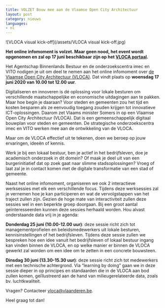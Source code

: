 ```yaml
---
title: VOLZET Bouw mee aan de Vlaamse Open City Architectuur
layout: post
category: nieuws
languages:
- nl
---
```

![VLOCA visual kick-off](/assets/VLOCA visual kick-off.jpg)

**Het online infomoment is volzet. Maar geen nood, het event wordt opgenomen en zal op 17 juni beschikbaar zijn op het [VLOCA portaal](https://vlaanderen.be/VLOCA).**

Het Agentschap Binnenlands Bestuur en de onderzoekscentra imec en VITO nodigen je uit om deel te nemen aan het online infomoment over [de Vlaamse Open City Architectuur (VLOCA)](https://smart.flanders.be/vloca.html). Dat vindt plaats op **woensdag 17 juni 2020 van 10.00 tot 12.00 uur**.  

Digitaliseren en innoveren is dé oplossing voor lokale besturen om verschillende maatschappelijke en economische uitdagingen aan te pakken. Maar hoe begin je daaraan? Voor steden en gemeenten zou het tijd en kosten besparen als ze eenvoudig toegang zouden krijgen tot innovatieve ICT-oplossingen. Daarom zet Vlaams minister Somers in op een Vlaamse Open City Architectuur (VLOCA). Dat is een gemeenschappelijk digitaal bouwplan voor steden en gemeenten. De strategische onderzoekscentra imec en VITO werken mee aan de ontwikkeling van de VLOCA.

Maar om de VLOCA effectief uit te tekenen, doen we beroep op jouw ervaringen, ideeën of kennis.

Werk je bij een lokaal bestuur, ben je actief in het bedrijfsleven, doe je academisch onderzoek in dit domein? Of maak je deel uit van een burgerinitiatief dat op zoek gaat naar slimme stadsoplossingen? Vroeg of laat zal je in contact komen met de digitale transformatie van een stad of gemeente. 

Naast het online infomoment, organiseren we ook 2 interactieve werksessies met elk een verschillende focus. Tijdens deze werksessies zal je vernemen hoe je kan participeren en wat de vervolgstappen van het traject zullen zijn. Gezien de hoge mate van interactiviteit zullen deze sessies wel in een beperkte groep doorgaan. Bij een groot aantal geïnteresseerden kunnen deze sessies herhaald worden. Hou alvast onderstaande data vrij in je agenda: 

**Donderdag 25 juni (10.00-12.00 uur)**: deze sessie richt zich tot managementprofielen en beleidsmedewerkers uit lokale besturen, kennisinstellingen of het bedrijfsleven. Tijdens deze sessie zullen we bespreken hoe een idee vanuit het bedrijfsleven of lokaal bestuur ingang kan vinden binnen de VLOCA, en op welke manier er binnen de VLOCA gewerkt zal worden om een idee om te zetten in een concrete bouwsteen.

**Dinsdag 30 juni (13.30-15.30 uur)**: deze sessie richt zich tot medewerkers met een technische achtergrond. Via “learning by doing” gaan we in deze sessie dieper in op principes en standaarden die in de VLOCA aan bod zullen komen, geïllustreerd aan de hand van milieugerelateerde data, zoals bv. luchtkwaliteit.

Vragen?
Contacteer [vloca@vlaanderen.be](mailto:vloca@vlaanderen.be).

Heel graag tot dan! 
